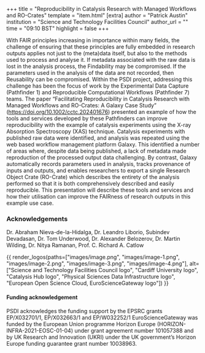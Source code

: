 +++
title = "Reproducibility in Catalysis Research with Managed Workflows and RO-Crates"
template = "item.html"
[extra]
author = "Patrick Austin"
institution = "Science and Technology Facilities Council"
author_url = ""
time = "09:10 BST"
highlight = false
+++

With FAIR principles increasing in importance within many fields, the challenge of ensuring that these principles are fully embedded in research outputs applies not just to the (meta)data itself, but also to the methods used to process and analyse it. If metadata associated with the raw data is lost in the analysis process, the Findability may be compromised. If the parameters used in the analysis of the data are not recorded, then Reusability can be compromised. 
Within the PSDI project, addressing this challenge has been the focus of work by the Experimental Data Capture (Pathfinder 1) and Reproducible Computational Workflows (Pathfinder 7) teams. The paper “Facilitating Reproducibility in Catalysis Research with Managed Workflows and RO-Crates: A Galaxy Case Study” (https://doi.org/10.1002/cctc.202401676) presented an example of how the tools and services developed by these Pathfinders can improve reproducibility with the example of catalysis experiments using the X-ray Absorption Spectroscopy (XAS) technique. Catalysis experiments with published raw data were identified, and analysis was repeated using the web based workflow management platform Galaxy. This identified a number of areas where, despite data being published, a lack of metadata made reproduction of the processed output data challenging. By contrast, Galaxy automatically records parameters used in analysis, tracks provenance of inputs and outputs, and enables researchers to export a single Research Object Crate (RO-Crate) which describes the entirety of the analysis performed so that it is both comprehensively described and easily reproducible.
This presentation will describe these tools and services and how their utilisation can improve the FAIRness of research outputs in this example use case.

### Acknowledgements
Dr. Abraham Nieva-de-la-Hidalga,  Dr. Leandro Liborio,  Subindev Devadasan,  Dr. Tom Underwood,  Dr. Alexander Belozerov,  Dr. Martin Wilding,  Dr. Nitya Ramanan,  Prof. C. Richard A. Catlow

{{ render_logos(paths=["images/image.png", "images/image-1.png", "images/image-2.png", "images/image-3.png", "images/image-4.png"], alt=["Science and Technology Facilities Council logo", "Cardiff University logo", "Catalysis Hub logo", "Physical Sciences Data Infrastructure logo", "European Open Science Cloud, EuroScienceGateway logo"]) }}

#### Funding acknowledgement
PSDI acknowledges the funding support by the EPSRC grants EP/X032701/1, EP/X032663/1 and EP/W032252/1
EuroScienceGateway was funded by the European Union programme Horizon Europe (HORIZON-INFRA-2021-EOSC-01-04) under grant agreement number 101057388 and by UK Research and Innovation (UKRI) under the UK government’s Horizon Europe funding guarantee grant number 10038963.
